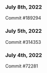 ### July 8th, 2022

Commit #189294

### July 5th, 2022

Commit #314353


### July 4th, 2022

Commit #72281
